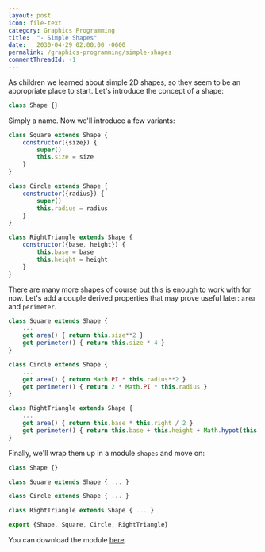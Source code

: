 ```yaml
---
layout: post
icon: file-text
category: Graphics Programming
title:  "- Simple Shapes"
date:   2030-04-29 02:00:00 -0600
permalink: /graphics-programming/simple-shapes
commentThreadId: -1
---
```


As children we learned about simple 2D shapes, so they seem to be an appropriate place to start.
Let's introduce the concept of a shape:

```js
class Shape {}
```

Simply a name. Now we'll introduce a few variants:

```js
class Square extends Shape {
    constructor({size}) {
        super()
        this.size = size
    }
}

class Circle extends Shape {
    constructor({radius}) {
        super()
        this.radius = radius
    }
}

class RightTriangle extends Shape {
    constructor({base, height}) {
        this.base = base
        this.height = height
    }
}
```

There are many more shapes of course but this is enough to work with for now. Let's add a couple
derived properties that may prove useful later: `area` and `perimeter`.

```js
class Square extends Shape {
    ...
    get area() { return this.size**2 }
    get perimeter() { return this.size * 4 }
}

class Circle extends Shape {
    ...
    get area() { return Math.PI * this.radius**2 }
    get perimeter() { return 2 * Math.PI * this.radius }
}

class RightTriangle extends Shape {
    ...
    get area() { return this.base * this.right / 2 }
    get perimeter() { return this.base + this.height + Math.hypot(this.base, this.height) }
}
```

Finally, we'll wrap them up in a module `shapes` and move on:

```js
class Shape {}

class Square extends Shape { ... }

class Circle extends Shape { ... }

class RightTriangle extends Shape { ... }

export {Shape, Square, Circle, RightTriangle}
```

You can download the module <a href="/scripts/graphics-programming/shapes.js">here</a>.
